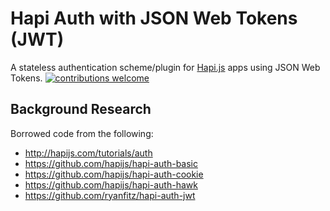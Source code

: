 # Hapi Auth with JSON Web Tokens (JWT)

A stateless authentication scheme/plugin for
[Hapi.js](http://hapijs.com/) apps using JSON Web Tokens.
[![contributions welcome](https://img.shields.io/badge/Authorization-JWT-brightgreen.svg?style=flat)](https://github.com/ideaq/hapi-auth-jwt)

## Background Research

Borrowed code from the following:

+ http://hapijs.com/tutorials/auth
+ https://github.com/hapijs/hapi-auth-basic
+ https://github.com/hapijs/hapi-auth-cookie
+ https://github.com/hapijs/hapi-auth-hawk
+ https://github.com/ryanfitz/hapi-auth-jwt
